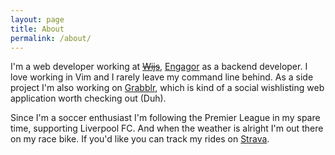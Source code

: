 ```yaml
---
layout: page
title: About
permalink: /about/
---
```


I'm a web developer working at [<del>Wijs</del>](https://wijs.be), [Engagor](https://engagor.com) as a backend developer.
I love working in Vim and I rarely leave my command line behind.
As a side project I'm also working on [Grabblr](http://grabblr.com), which is kind
of a social wishlisting web application worth checking out (Duh).

Since I'm a soccer enthusiast I'm following the Premier League in my spare time,
supporting Liverpool FC. And when the weather is alright I'm out there on my race bike.
If you'd like you can track my rides on [Strava](https://www.strava.com/athletes/276614).
